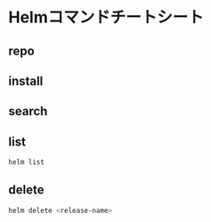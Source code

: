 # Helmコマンドチートシート
## repo
## install
## search
## list
```sh
helm list
```
## delete
```sh
helm delete <release-name>
```

